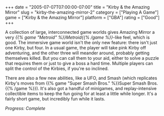 +++
date = "2005-07-07T07:00:00-07:00"
title = "Kirby & the Amazing Mirror"
slug = "kirby-the-amazing-mirror-2"
category = ["Playing A Game"]
game = ["Kirby & the Amazing Mirror"]
platform = ["GBA"]
rating = ["Good"]
+++

A collection of large, interconnected game worlds gives Amazing Mirror a very <i>{{% game "Metroid" %}}Metroid{{% /game %}}</i>-like feel, which is good.  The immersive game world isn't the only new feature: there isn't just one Kirby, but four.  In a usual game, the player will take pink Kirby off adventuring, and the other three will meander around, probably getting themselves killed.  But you can call them to your aid, either to solve a puzzle that requires them or just to give a boss a hard time.  Multiple players can split the control of the Kirbies, if you're so inclined.

There are also a few new abilities, like a UFO, and Smash (which replicates Kirby's moves from {{% game "Super Smash Bros." %}}Super Smash Bros.{{% /game %}}).  It's also got a handful of minigames, and replay-intensive collectible items to keep the fun going for at least a little while longer.  It's a fairly short game, but incredibly fun while it lasts.

<i>Progress: Complete</i>
